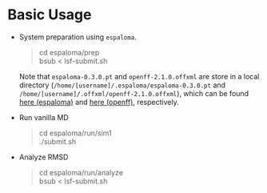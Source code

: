 # Basic Usage
- System preparation using `espaloma`.
    > cd espaloma/prep  
    > bsub < lsf-submit.sh

    Note that `espaloma-0.3.0.pt` and `openff-2.1.0.offxml` are store in a local directory (`/home/[username]/.espaloma/espaloma-0.3.0.pt` and `/home/[username]/.offxml/openff-2.1.0.offxml`), which can be found [here (espaloma)](https://github.com/choderalab/espaloma/releases/tag/0.3.1) and [here (openff)](https://github.com/openforcefield/openff-forcefields), respectively.

- Run vanilla MD
    > cd espaloma/run/sim1  
    > ./submit.sh

- Analyze RMSD
    > cd espaloma/run/analyze  
    > bsub < lsf-submit.sh
